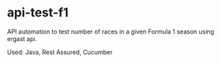 # api-test-f1
API automation to test number of races in a given Formula 1 season using ergast api.


Used: Java, Rest Assured, Cucumber
